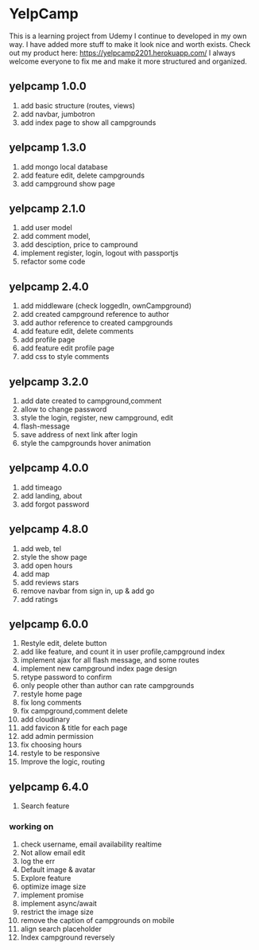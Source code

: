 # YelpCamp
This is a learning project from Udemy I continue to developed in my own way. I have added more stuff to make it look nice and worth exists.
Check out my product here:
https://yelpcamp2201.herokuapp.com/
I always welcome everyone to fix me and make it more structured and organized.

## yelpcamp 1.0.0
1. add basic structure (routes, views)
2. add navbar, jumbotron
3. add index page to show all campgrounds

## yelpcamp 1.3.0
1. add mongo local database
2. add feature edit, delete campgrounds
3. add campground show page

## yelpcamp 2.1.0
1. add user model
2. add comment model,
3. add desciption, price to campround
4. implement register, login, logout with passportjs
5. refactor some code

## yelpcamp 2.4.0
1. add middleware (check loggedIn, ownCampground)
2. add created campground reference to author
3. add author reference to created campgrounds
4. add feature edit, delete comments
5. add profile page
6. add feature edit profile page
6. add css to style comments

## yelpcamp 3.2.0
1. add date created to campground,comment
2. allow to change password
3. style the login, register, new campground, edit
4. flash-message
5. save address of next link after login
6. style the campgrounds hover animation 

## yelpcamp 4.0.0
1. add timeago
2. add landing, about
3. add forgot password

## yelpcamp 4.8.0
1. add web, tel
2. style the show page
3. add open hours
4. add map
5. add reviews stars
6. remove navbar from sign in, up & add go
7. add ratings

## yelpcamp 6.0.0
1. Restyle edit, delete button
2. add like feature, and count it in user profile,campground index
3. implement ajax for all flash message, and some routes
4. implement new campground index page design
5. retype password to confirm
6. only people other than author can rate campgrounds
7. restyle home page
8. fix long comments
9. fix campground,comment delete
10. add cloudinary
11. add favicon & title for each page
12. add admin permission
13. fix choosing hours
14. restyle to be responsive
15. Improve the logic, routing

## yelpcamp 6.4.0
1. Search feature

### working on
1. check username, email availability realtime
2. Not allow email edit
3. log the err
4. Default image & avatar
6. Explore feature
7. optimize image size
8. implement promise
9. implement async/await
10. restrict the image size
11. remove the caption of campgrounds on mobile
12. align search placeholder
13. Index campground reversely

